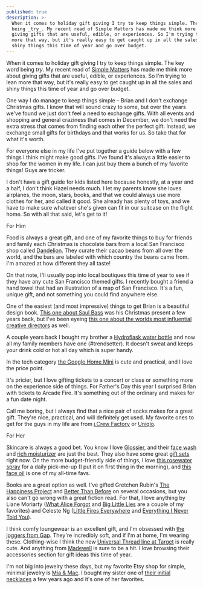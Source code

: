 ```yaml
---
published: true
description: >-
  When it comes to holiday gift giving I try to keep things simple. The key word
  being _try_. My recent read of Simple Matters has made me think more about
  giving gifts that are useful, edible, or experiences. So I'm trying to lean
  more that way, but it's really easy to get caught up in all the sales and
  shiny things this time of year and go over budget.
---
```

When it comes to holiday gift giving I try to keep things simple. The key word being _try_. My recent read of [Simple Matters](https://redletterdayblog.com/Book-Review-5-Decluttering-Tips-From-Simple-Matters) has made me think more about giving gifts that are useful, edible, or experiences. So I'm trying to lean more that way, but it's really easy to get caught up in all the sales and shiny things this time of year and go over budget. 

One way I do manage to keep things simple – Brian and I don't exchange Christmas gifts. I know that will sound crazy to some, but over the years we've found we just don't feel a need to exchange gifts. With all events and shopping and general craziness that comes in December, we don't need the extra stress that comes from finding each other the perfect gift. Instead, we exchange small gifts for birthdays and that works for us. So take that for what it's worth. 

For everyone else in my life I've put together a guide below with a few things I think might make good gifts. I've found it's always a little easier to shop for the women in my life. I can just buy them a bunch of my favorite things! Guys are tricker. 

I don't have a gift guide for kids listed here because honestly, at a year and a half, I don't think Hazel needs much. I let my parents know she loves airplanes, the moon, stars, books, and that we could always use more clothes for her, and called it good. She already has plenty of toys, and we have to make sure whatever she's given can fit in our suitcase on the flight home. So with all that said, let's get to it!  

For Him 

Food is always a great gift, and one of my favorite things to buy for friends and family each Christmas is chocolate bars from a local San Francisco shop called [Dandelion](https://store.dandelionchocolate.com/). They curate their cacao beans from all over the world, and the bars are labeled with which country the beans came from. I'm amazed at how different they all taste! 

On that note, I'll usually pop into local boutiques this time of year to see if they have any cute San Francisco themed gifts. I recently bought a friend a hand towel that had an illustration of a map of San Francisco. It's a fun, unique gift, and not something you could find anywhere else. 

One of the easiest (and most impressive) things to get Brian is a beautiful design book. [This one about Saul Bass](https://www.amazon.com/Saul-Bass-Life-Film-Design/dp/1856697525/ref=sr_1_2?ie=UTF8&qid=1544853640&sr=8-2&keywords=saul+bass+design) was his Christmas present a few years back, but I've been eyeing [this one about the worlds most influential creative directors](https://www.amazon.com/Eye-Influential-Creative-Directors-Develop/dp/1579658393/ref=sr_1_3?ie=UTF8&qid=1544853687&sr=8-3&keywords=the+eye) as well. 

A couple years back I bought my brother a [Hydroflask water bottle](https://www.amazon.com/Hydro-Flask-SYNCHKG098158-Standard-Pacific/dp/B01KXHF34W/ref=sr_1_5?ie=UTF8&qid=1544853713&sr=8-5&keywords=hydroflask) and now all my family members have one (#trendsetter). It doesn't sweat and keeps your drink cold or hot all day which is super handy. 

In the tech category [the Google Home Mini](https://store.google.com/us/product/google_home_mini?hl=en-US) is cute and practical, and I love the price point. 

It's pricier, but I love gifting tickets to a concert or class or something more on the experience side of things. For Father's Day this year I surprised Brian with tickets to Arcade Fire. It's something out of the ordinary and makes for a fun date night. 

Call me boring, but I always find that a nice pair of socks makes for a great gift. They're nice, practical, and will definitely get used. My favorite ones to get for the guys in my life are from [j.Crew Factory](https://factory.jcrew.com/c/mens-clothing/socks) or [Uniqlo](https://www.uniqlo.com/us/en/men/socks-and-tights). 

For Her

Skincare is always a good bet. You know I love [Glossier](https://re.glossier.com/cbe15388), and their [face wash](https://www.glossier.com/products/milky-jelly-cleanser) and [rich moisturizer](https://www.glossier.com/products/priming-moisturizer-rich) are just the best. They also have some great [gift sets](https://www.glossier.com/category/sets) right now. On the more budget-friendly side of things, I love [this rosewater spray](https://www.ulta.com/facial-spray-with-aloe-herbs-rosewater?productId=xlsImpprod6200727) for a daily pick-me-up (I put it on first thing in the morning), and [this face oil](https://www.ulta.com/100-organic-nourishing-facial-oil?productId=xlsImpprod15381039) is one of my all-time favs. 

Books are a great option as well. I've gifted Gretchen Rubin's [The Happiness Project](https://www.amazon.com/Happiness-Project-Revised-Aristotle-Generally/dp/0062414852/ref=sr_1_2?ie=UTF8&qid=1544854231&sr=8-2&keywords=the+happiness+project) and [Better Than Before](https://www.amazon.com/Better-Than-Before-Habits-Procrastinate/dp/0385348630/ref=sr_1_1?ie=UTF8&qid=1544854255&sr=8-1&keywords=better+than+before) on several occasions, but you also can't go wrong with a great fiction read. For that, I love anything by Liane Moriarty ([What Alice Forgot](https://www.amazon.com/What-Alice-Forgot-Liane-Moriarty/dp/0425247449/ref=sr_1_1?ie=UTF8&qid=1544854282&sr=8-1&keywords=what+alice+forgot) and [Big Little Lies](https://www.amazon.com/Little-Lies-Liane-Moriarty-2014-07-29/dp/B01N07LGHU/ref=sr_1_5?ie=UTF8&qid=1544854301&sr=8-5&keywords=big+little+lies) are a couple of my favorites) and Celeste Ng ([Little Fires Everywhere](https://www.amazon.com/Little-Fires-Everywhere-Celeste-Ng/dp/0735224293/ref=sr_1_1?ie=UTF8&qid=1544854332&sr=8-1&keywords=little+fires+everywhere) and [Everything I Never Told You](https://www.amazon.com/Everything-I-Never-Told-You/dp/0143127551/ref=sr_1_1?ie=UTF8&qid=1544854356&sr=8-1&keywords=everything+I+never+told+you)). 

I think comfy loungewear is an excellent gift, and I'm obsessed with [the joggers from Gap](http://gap.com/browse/product.do?cid=38126&pcid=29504&vid=1&pid=388415012). They're incredibly soft, and if I'm at home, I'm wearing these. Clothing-wise I think the new [Universal Thread line at Target](https://www.target.com/c/universal-thread/-/N-rgtfe) is really cute. And anything from [Madewell](https://www.madewell.com/) is sure to be a hit. I love browsing their accessories section for gift ideas this time of year. 

I'm not big into jewelry these days, but my favorite Etsy shop for simple, minimal jewelry is [Mia & Mac](https://www.etsy.com/shop/miaandmac). I bought my sister one of [their initial necklaces](https://www.etsy.com/listing/467394026/12-in-14kt-gold-filled-initial-necklace?ga_search_query=initial&ref=shop_items_search_68) a few years ago and it's one of her favorites.
